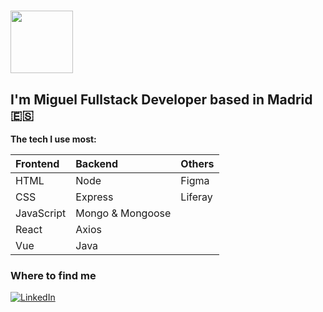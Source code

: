# <img src="https://media4.giphy.com/media/26xBwdIuRJiAIqHwA/giphy.gif?cid=ecf05e47m6lh7x1yn5k2g7osflpev8x2400i8vr2mir973h4&rid=giphy.gif&ct=g" width="100px">

## I'm Miguel Fullstack Developer based in Madrid 🇪🇸

**The tech I use  most:**

| Frontend    |  Backend     |  Others     | 
| :-------- | :------- |  :------- |  
| HTML  | Node | Figma | 
| CSS | Express | Liferay | 
| JavaScript | Mongo & Mongoose |
| React | Axios | 
| Vue | Java | 

<h3>Where to find me</h3>
<p>
<a href="https://www.linkedin.com/in/miguel-ortega-ward/" target="_blank"><img alt="LinkedIn" src="https://img.shields.io/badge/linkedin-%230077B5.svg?&style=for-the-badge&logo=linkedin&logoColor=white" /></a>
</p>


